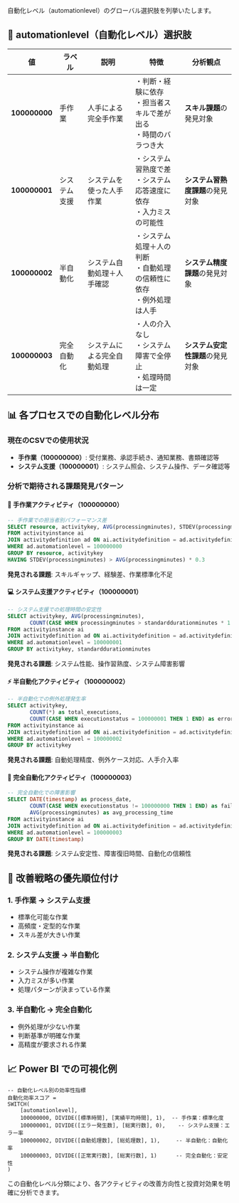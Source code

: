 自動化レベル（automationlevel）のグローバル選択肢を列挙いたします。

## **🤖 automationlevel（自動化レベル）選択肢**

| 値 | ラベル | 説明 | 特徴 | 分析観点 |
|---|-------|------|------|----------|
| **100000000** | 手作業 | 人手による完全手作業 | ・判断・経験に依存<br>・担当者スキルで差が出る<br>・時間のバラつき大 | **スキル課題**の発見対象 |
| **100000001** | システム支援 | システムを使った人手作業 | ・システム習熟度で差<br>・システム応答速度に依存<br>・入力ミスの可能性 | **システム習熟度課題**の発見対象 |
| **100000002** | 半自動化 | システム自動処理＋人手確認 | ・システム処理＋人の判断<br>・自動処理の信頼性に依存<br>・例外処理は人手 | **システム精度課題**の発見対象 |
| **100000003** | 完全自動化 | システムによる完全自動処理 | ・人の介入なし<br>・システム障害で全停止<br>・処理時間は一定 | **システム安定性課題**の発見対象 |

## **📊 各プロセスでの自動化レベル分布**

### **現在のCSVでの使用状況**
- **手作業（100000000）**: 受付業務、承認手続き、通知業務、書類確認等
- **システム支援（100000001）**: システム照会、システム操作、データ確認等

### **分析で期待される課題発見パターン**

#### **🤲 手作業アクティビティ（100000000）**
```sql
-- 手作業での担当者別パフォーマンス差
SELECT resource, activitykey, AVG(processingminutes), STDEV(processingminutes)
FROM activityinstance ai
JOIN activitydefinition ad ON ai.activitydefinition = ad.activitydefinitionid  
WHERE ad.automationlevel = 100000000
GROUP BY resource, activitykey
HAVING STDEV(processingminutes) > AVG(processingminutes) * 0.3
```
**発見される課題**: スキルギャップ、経験差、作業標準化不足

#### **💻 システム支援アクティビティ（100000001）**
```sql
-- システム支援での処理時間の安定性
SELECT activitykey, AVG(processingminutes), 
       COUNT(CASE WHEN processingminutes > standarddurationminutes * 1.5 THEN 1 END) as outlier_count
FROM activityinstance ai
JOIN activitydefinition ad ON ai.activitydefinition = ad.activitydefinitionid
WHERE ad.automationlevel = 100000001
GROUP BY activitykey, standarddurationminutes
```
**発見される課題**: システム性能、操作習熟度、システム障害影響

#### **⚡ 半自動化アクティビティ（100000002）**
```sql
-- 半自動化での例外処理発生率
SELECT activitykey, 
       COUNT(*) as total_executions,
       COUNT(CASE WHEN executionstatus = 100000001 THEN 1 END) as error_executions
FROM activityinstance ai
JOIN activitydefinition ad ON ai.activitydefinition = ad.activitydefinitionid
WHERE ad.automationlevel = 100000002
GROUP BY activitykey
```
**発見される課題**: 自動処理精度、例外ケース対応、人手介入率

#### **🔄 完全自動化アクティビティ（100000003）**
```sql
-- 完全自動化での障害影響
SELECT DATE(timestamp) as process_date,
       COUNT(CASE WHEN executionstatus != 100000000 THEN 1 END) as failure_count,
       AVG(processingminutes) as avg_processing_time
FROM activityinstance ai
JOIN activitydefinition ad ON ai.activitydefinition = ad.activitydefinitionid
WHERE ad.automationlevel = 100000003
GROUP BY DATE(timestamp)
```
**発見される課題**: システム安定性、障害復旧時間、自動化の信頼性

## **🎯 改善戦略の優先順位付け**

### **1. 手作業 → システム支援**
- 標準化可能な作業
- 高頻度・定型的な作業
- スキル差が大きい作業

### **2. システム支援 → 半自動化**  
- システム操作が複雑な作業
- 入力ミスが多い作業
- 処理パターンが決まっている作業

### **3. 半自動化 → 完全自動化**
- 例外処理が少ない作業
- 判断基準が明確な作業
- 高精度が要求される作業

## **📈 Power BI での可視化例**

```dax
-- 自動化レベル別の効率性指標
自動化効率スコア = 
SWITCH(
    [automationlevel],
    100000000, DIVIDE([標準時間], [実績平均時間], 1),  -- 手作業：標準化度
    100000001, DIVIDE([エラー発生数], [総実行数], 0),    -- システム支援：エラー率  
    100000002, DIVIDE([自動処理数], [総処理数], 1),     -- 半自動化：自動化率
    100000003, DIVIDE([正常実行数], [総実行数], 1)      -- 完全自動化：安定性
)
```

この自動化レベル分類により、各アクティビティの改善方向性と投資対効果を明確に分析できます。
